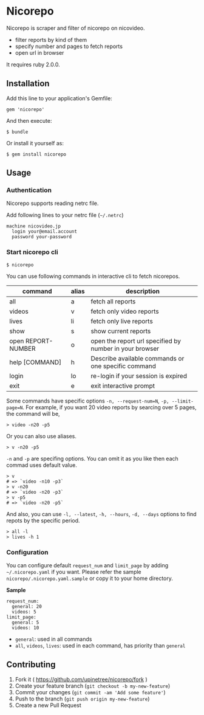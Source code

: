 # Nicorepo

Nicorepo is scraper and filter of nicorepo on nicovideo.

- filter reports by kind of them
- specify number and pages to fetch reports
- open url in browser

It requires ruby 2.0.0.

## Installation

Add this line to your application's Gemfile:

    gem 'nicorepo'

And then execute:

    $ bundle

Or install it yourself as:

    $ gem install nicorepo

## Usage

### Authentication

Nicorepo supports reading netrc file.

Add following lines to your netrc file (`~/.netrc`)

```
machine nicovideo.jp
  login your@email.account
  password your-password
```

### Start nicorepo cli

    $ nicorepo

You can use following commands in interactive cli to fetch nicorepos.

command               | alias | description
----------------------|-------|---------------------------------------------------------
  all                 | a     | fetch all reports
  videos              | v     | fetch only video reports
  lives               | li    | fetch only live reports
  show                | s     | show current reports
  open REPORT-NUMBER  | o     | open the report url specified by number in your browser
  help [COMMAND]      | h     | Describe available commands or one specific command
  login               | lo    | re-login if your session is expired
  exit                | e     | exit interactive prompt

Some commands have specific options `-n, --request-num=N`, `-p, --limit-page=N`.
For example, if you want 20 video reports by searcing over 5 pages, the command will be,

    > video -n20 -p5

Or you can also use aliases.

    > v -n20 -p5

`-n` and `-p` are specifing options.
You can omit it as you like then each commad uses default value.

    > v
    # => `video -n10 -p3`
    > v -n20
    # => `video -n20 -p3`
    > v -p5
    # => `video -n20 -p5`

And also, you can use `-l, --latest`, `-h, --hours`, `-d, --days` options to find repots by the specific period.

    > all -l
    > lives -h 1

### Configuration

You can configure default `request_num` and `limit_page` by adding `~/.nicorepo.yaml` if you want.
Please refer the sample `nicorepo/.nicorepo.yaml.sample` or copy it to your home directory.

**Sample**

```
request_num:
  general: 20
  videos: 5
limit_page:
  general: 5
  videos: 10
```

- `general`: used in all commands
- `all`, `videos`, `lives`: used in each command, has priority than `general`

## Contributing

1. Fork it ( https://github.com/upinetree/nicorepo/fork )
2. Create your feature branch (`git checkout -b my-new-feature`)
3. Commit your changes (`git commit -am 'Add some feature'`)
4. Push to the branch (`git push origin my-new-feature`)
5. Create a new Pull Request

